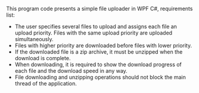 This program code presents a simple file uploader in WPF C#, requirements list:
 - The user specifies several files to upload and assigns each file an upload priority. Files with the same upload priority are uploaded simultaneously. 
 - Files with higher priority are downloaded before files with lower priority.
 - If the downloaded file is a zip archive, it must be unzipped when the download is complete.
 - When downloading, it is required to show the download progress of each file and the download speed in any way.
 - File downloading and unzipping operations should not block the main thread of the application.
